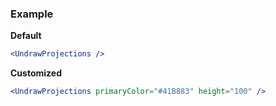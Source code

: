 ### Example

**Default**
```jsx
<UndrawProjections />
```

**Customized**
```jsx
<UndrawProjections primaryColor="#41B883" height="100" />
```
